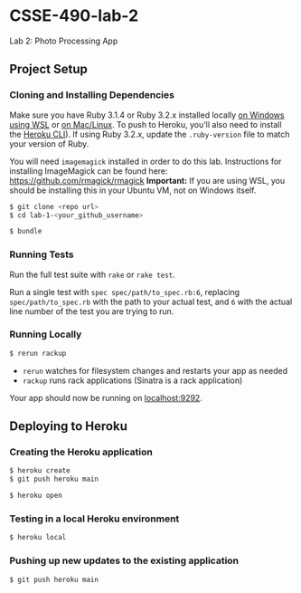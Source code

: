 # CSSE-490-lab-2

Lab 2: Photo Processing App

## Project Setup


### Cloning and Installing Dependencies

Make sure you have Ruby 3.1.4 or Ruby 3.2.x installed locally [on Windows using WSL](https://gorails.com/setup/windows/11) or [on Mac/Linux](https://www.ruby-lang.org/en/documentation/installation/). To push to Heroku, you'll also need to install the [Heroku CLI](https://devcenter.heroku.com/articles/heroku-cli)).  If using Ruby 3.2.x, update the `.ruby-version` file to match your version of Ruby.

You will need `imagemagick` installed in order to do this lab. Instructions for installing ImageMagick can be found here: https://github.com/rmagick/rmagick  **Important:** If you are using WSL, you should be installing this in your Ubuntu VM, not on Windows itself.

```sh
$ git clone <repo url>
$ cd lab-1-<your_github_username>

$ bundle
```

### Running Tests

Run the full test suite with `rake` or `rake test`.

Run a single test with `spec spec/path/to_spec.rb:6`, replacing `spec/path/to_spec.rb` with the path to your actual test, and `6` with the actual line number of the test you are trying to run.

### Running Locally

```sh
$ rerun rackup
```

* `rerun` watches for filesystem changes and restarts your app as needed
* `rackup` runs rack applications (Sinatra is a rack application)

Your app should now be running on [localhost:9292](http://localhost:9292/).

## Deploying to Heroku

### Creating the Heroku application

```sh
$ heroku create
$ git push heroku main

$ heroku open
```

### Testing in a local Heroku environment

```sh
$ heroku local
```

### Pushing up new updates to the existing application

```sh
$ git push heroku main
```
